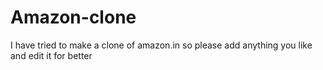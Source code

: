 # Amazon-clone
I have tried to make a clone of amazon.in so please add anything you like and edit it for better 
